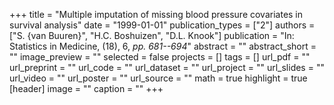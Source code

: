 +++
title = "Multiple imputation of missing blood pressure covariates in survival analysis"
date = "1999-01-01"
publication_types = ["2"]
authors = ["S. {van Buuren}", "H.C. Boshuizen", "D.L. Knook"]
publication = "In: Statistics in Medicine, (18), 6, _pp. 681--694_"
abstract = ""
abstract_short = ""
image_preview = ""
selected = false
projects = []
tags = []
url_pdf = ""
url_preprint = ""
url_code = ""
url_dataset = ""
url_project = ""
url_slides = ""
url_video = ""
url_poster = ""
url_source = ""
math = true
highlight = true
[header]
image = ""
caption = ""
+++
